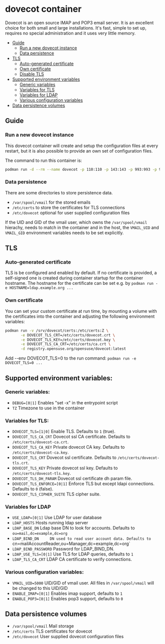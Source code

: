 # dovecot container

Dovecot is an open source IMAP and POP3 email server. It is an excellent
choice for both small and large installations. It's fast, simple to set up,
requires no special administration and it uses very little memory.

- [Guide](#guide)
  - [Run a new dovecot instance](#run-a-new-dovecot-insance)
  - [Data persistence](#data-persistence)
- [TLS](#tls)
  - [Auto-generated certificate](#auto-generated-certificate)
  - [Own certificate](#own-certificate)
  - [Disable TLS](#disable-tls)
- [Supported environment variables](#supported-environment-variables)
  - [Generic variables](#generic-variables)
  - [Variables for TLS](#variables-for-tls)
  - [Variables for LDAP](#variables-for-ldap)
  - [Various configuration variables](#various-configuration-variables)
- [Data persistence volumes](#data-persistence-volumes)


## Guide

### Run a new dovecot instance

This dovecot container will create and setup the configuration files at every
restart, but it is also possible to provide an own set of configuration
files.

The command to run this container is:

```sh
podman run -d --rm --name dovecot -p 110:110 -p 143:143 -p 993:993 -p 995:995 -e USE_LDAP=1 -e LDAP_BASE_DN="ou=mail,dc=example,dc=org" -e LDAP_BIND_DN="cn=mailAccountReader,ou=Manager,dc=example,dc=org" -e LDAP_BIND_PASSWORD="password" registry.opensuse.org/opensuse/dovecot
```

### Data persistence

There are some directories to store persistence data.

- `/var/spool/vmail` for the stored emails
- `/etc/certs` to store the certificates for TLS connections
- `/etc/dovecot` optional for user supplied configuration files

If the UID and GID of the vmail user, which owns the `/var/spool/vmail`
hierachy, needs to match in the container and in the host, the `VMAIL_UID` and
`VMAIL_GID` environment variables needs to be set explicitly.

## TLS
### Auto-generated certificate

TLS is be configured and enabled by default. If no certificate is provided, a
self-signed one is created during container startup for the container
hostname. The hostname for the certificate can be set e.g. by
`podman run -e HOSTNAME=ldap.example.org ...`

### Own certificate

You can set your custom certificate at run time, by mounting a volume with the
certificates into the container and adjusting the following environment variables:

```sh
podman run -v /srv/dovecot/certs:/etc/certs:Z \
       -e DOVECOT_TLS_CRT=/etc/certs/dovecot.crt \
       -e DOVECOT_TLS_KEY=/etc/certs/dovecot.key \
       -e DOVECOT_TLS_CA_CRT=/etc/certs/ca.crt \
       -d registry.opensuse.org/opensuse/dovecot:latest
```

Add --env DOVECOT_TLS=0 to the run command: `podman run -e DOVECOT_TLS=0 ...`

## Supported environment variables:
### Generic variables:
- `DEBUG=[0|1]`            Enables "set -x" in the entrypoint script
- `TZ`                     Timezone to use in the container

### Variables for TLS:
- `DOVECOT_TLS=[1|0]`         Enable TLS. Defaults to `1` (true).
- `DOVECOT_TLS_CA_CRT`        Dovecot ssl CA certificate. Defaults to `/etc/certs/dovecot-ca.crt`.
- `DOVECOT_TLS_CA_KEY`        Private dovecot CA key. Defaults to `/etc/certs/dovecot-ca.key`.
- `DOVECOT_TLS_CRT`           Dovecot ssl certificate. Defaults to `/etc/certs/dovecot-tls.crt`.
- `DOVECOT_TLS_KEY`           Private dovecot ssl key. Defaults to `/etc/certs/dovecot-tls.key`.
- `DOVECOT_TLS_DH_PARAM`      Dovecot ssl certificate dh param file.
- `DOVECOT_TLS_ENFORCE=[0|1]` Enforce TLS but except ldapi connections. Defaults to `0` (false).
- `DOVECOT_TLS_CIPHER_SUITE`  TLS cipher suite.

### Variables for LDAP
- `USE_LDAP=[0|1]`	Use LDAP for user database
- `LDAP_HOSTS`		Hosts running ldap server
- `LDAP_BASE_DN`	Ldap base DN to look for accounts. Defaults to `ou=mail,dc=example,dc=org`
- `LDAP_BIND_DN		DN used to read user account data. Defaults to `cn=mailAccountReader,ou=Manager,dc=example,dc=org`
- `LDAP_BIND_PASSWORD`  Password for LDAP_BIND_DN.
- `LDAP_USE_TLS=[0|1]`  Use TLS for LDAP queries, defaults to `1`
- `LDAP_TLS_CA_CRT`     LDAP CA certificate to verify connections.

### Various configuration variables:
- `VMAIL_UID=5000`         UID/GID of vmail user. All files in `/var/spool/vmail` will be changed to this UID/GID
- `ENABLE_IMAP=[0|1]`      Enables imap support, defaults to `1`
- `ENABLE_POP3=[0|1]`      Enables pop3 support, defaults to `0`

## Data persistence volumes
- `/var/spool/vmail`	Mail storage
- `/etc/certs`		TLS certificates for dovecot
- `/etc/dovecot`	User supplied dovecot configuration files
